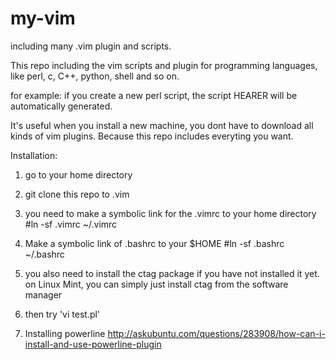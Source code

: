 my-vim
======

including many .vim plugin and scripts.

This repo including the vim scripts and plugin for programming languages, like perl, c, C++, python, shell and so on.

for example: if you create a new perl script, the script HEARER will be automatically generated.

It's useful when you install a new machine, you dont have to download all kinds of vim plugins. Because this repo includes everyting you want.


Installation:

1. go to your home directory
2. git clone this repo to .vim
3. you need to make a symbolic link for the .vimrc to your home directory
   #ln -sf .vimrc ~/.vimrc
4. Make a symbolic link of .bashrc to your $HOME
   #ln -sf .bashrc ~/.bashrc
5. you also need to install the ctag package if you have not installed it yet. on Linux Mint, you can simply just install ctag from the software manager
6. then try 'vi test.pl'

7. Installing powerline
http://askubuntu.com/questions/283908/how-can-i-install-and-use-powerline-plugin
